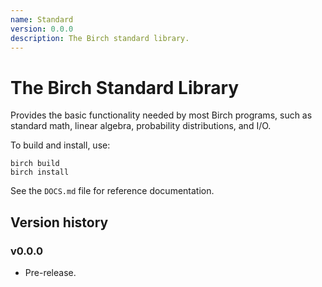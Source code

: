 ```yaml
---
name: Standard
version: 0.0.0
description: The Birch standard library.
---
```


# The Birch Standard Library

Provides the basic functionality needed by most Birch programs, such as standard math, linear algebra, probability distributions, and I/O.

To build and install, use:

    birch build
    birch install

See the `DOCS.md` file for reference documentation.


## Version history

### v0.0.0

* Pre-release.

